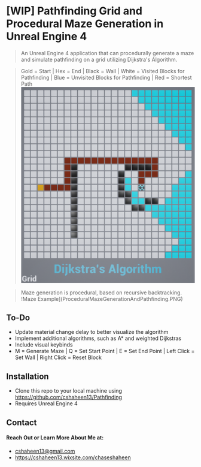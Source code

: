 # [WIP] Pathfinding Grid and Procedural Maze Generation in Unreal Engine 4
> An Unreal Engine 4 application that can procedurally generate a maze and simulate pathfinding on a grid utilizing Dijkstra's Algorithm. 

> Gold = Start | Hex = End | Black = Wall | White = Visited Blocks for Pathfinding | Blue = Unvisited Blocks for Pathfinding  | Red = Shortest Path
![Dijkstras Example](DijkstrasExampleImage.PNG)

> Maze generation is procedural, based on recursive backtracking.
!Maze Example](ProceduralMazeGenerationAndPathfinding.PNG)

## To-Do
- Update material change delay to better visualize the algorithm
- Implement additional algorithms, such as A* and weighted Dijkstras
- Include visual keybinds 
- M = Generate Maze | Q = Set Start Point | E = Set End Point | Left Click = Set Wall | Right Click = Reset Block

## Installation
- Clone this repo to your local machine using https://github.com/cshaheen13/Pathfinding
- Requires Unreal Engine 4

## Contact
#### Reach Out or Learn More About Me at:
- cshaheen13@gmail.com
- https://cshaheen13.wixsite.com/chaseshaheen

